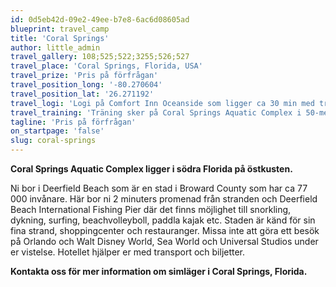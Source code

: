 ```yaml
---
id: 0d5eb42d-09e2-49ee-b7e8-6ac6d08605ad
blueprint: travel_camp
title: 'Coral Springs'
author: little_admin
travel_gallery: 108;525;522;3255;526;527
travel_place: 'Coral Springs, Florida, USA'
travel_prize: 'Pris på förfrågan'
travel_position_long: '-80.270604'
travel_position_lat: '26.271192'
travel_logi: 'Logi på Comfort Inn Oceanside som ligger ca 30 min med transport från simanläggningen. På hotellet serveras buffémåltider. Rummen har tv, micro, kylskåp, hårtork och fri Wi-Fi. Det finns uppvärmd utomhuspool på hotellet samt ett mindre gym som ni har tillgång till. Hotellet ligger ca 30 min från Fort Lauderdale flygplats och ca 3h från Orlando.'
travel_training: 'Träning sker på Coral Springs Aquatic Complex i 50-meter uppvärmd utomhusbassäng samt 25-meter utomhusbassäng. Anläggningen har haft flera internationella tävlingar för simning, vattenpolo, konstsim och simhopp. Landslagssimmare från hela världen är återkommande besökare.'
tagline: 'Pris på förfrågan'
on_startpage: 'false'
slug: coral-springs
---
```

<p><strong>Coral Springs Aquatic Complex ligger i södra Florida på östkusten.</strong></p>
<p>Ni bor i Deerfield Beach som är en stad i Broward County som har ca 77 000 invånare. Här bor ni 2 minuters promenad från stranden och Deerfield Beach International Fishing Pier där det finns möjlighet till snorkling, dykning, surfing, beachvolleyboll, paddla kajak etc. Staden är känd för sin fina strand, shoppingcenter och restauranger. Missa inte att göra ett besök på Orlando och Walt Disney World, Sea World och Universal Studios under er vistelse. Hotellet hjälper er med transport och biljetter.</p>
<p><strong><span lang="SV"><span lang="SV">Kontakta oss för mer information om simläger i Coral Springs, Florida.</span></span></strong></p>
